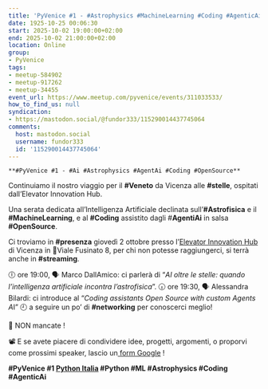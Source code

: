 ```yaml
---
title: 'PyVenice #1 - #Astrophysics #MachineLearning #Coding #AgenticAi'
date: 1925-10-25 00:06:30
start: 2025-10-02 19:00:00+02:00
end: 2025-10-02 21:00:00+02:00
location: Online
group:
- PyVenice
tags:
- meetup-584902
- meetup-917262
- meetup-34455
event_url: https://www.meetup.com/pyvenice/events/311033533/
how_to_find_us: null
syndication:
- https://mastodon.social/@fundor333/115290014437745064
comments:
  host: mastodon.social
  username: fundor333
  id: '115290014437745064'
---
```

    **#PyVenice #1 - #Ai #Astrophysics #AgentAi #Coding #OpenSource**

Continuiamo il nostro viaggio per il **#Veneto** da Vicenza alle **#stelle**, ospitati dall’Elevator Innovation Hub.

Una serata dedicata all’Intelligenza Artificiale declinata sull’**#Astrofisica** e il **#MachineLearning**, e al **#Coding** assistito dagli #**AgentiAi** in salsa **#OpenSource**.

Ci troviamo in **#presenza** giovedì 2 ottobre presso l’[Elevator Innovation Hub](https://www.elevatorhub.it/) di Vicenza in 📍Viale Fusinato 8, per chi non potesse raggiungerci, si terrà anche in **#streaming**.

🕕 ore 19:00, 🗣 Marco DallAmico: ci parlerà di “*AI oltre le stelle: quando l’intelligenza artificiale incontra l’astrofisica*”.
🕡 ore 19:30, 🗣 Alessandra Bilardi: ci introduce al “*Coding assistants Open Source with custom Agents A*I”
🕘 a seguire un po’ di **#networking** per conoscerci meglio!

💾 NON mancate !

📽 E se avete piacere di condividere idee, progetti, argomenti, o proporvi come prossimi speaker, lascio un[ form Google](https://forms.gle/Fag86BkXfmaUzs67A) !

**#PyVenice #1 [Python Italia](https://www.linkedin.com/company/108230709/admin/page-posts/published/?share=true#) #Python #ML #Astrophysics #Coding #AgenticAi**
